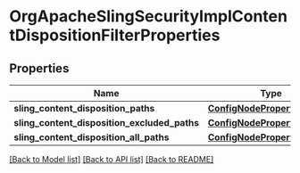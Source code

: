 # OrgApacheSlingSecurityImplContentDispositionFilterProperties

## Properties
Name | Type | Description | Notes
------------ | ------------- | ------------- | -------------
**sling_content_disposition_paths** | [**ConfigNodePropertyArray**](ConfigNodePropertyArray.md) |  | [optional] 
**sling_content_disposition_excluded_paths** | [**ConfigNodePropertyArray**](ConfigNodePropertyArray.md) |  | [optional] 
**sling_content_disposition_all_paths** | [**ConfigNodePropertyBoolean**](ConfigNodePropertyBoolean.md) |  | [optional] 

[[Back to Model list]](../README.md#documentation-for-models) [[Back to API list]](../README.md#documentation-for-api-endpoints) [[Back to README]](../README.md)


